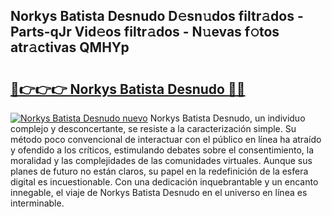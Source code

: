## Norkys Batista Desnudo D𝚎sn𝚞dos filtr𝚊dos - Parts-qJr Vid𝚎os filtr𝚊dos - N𝚞evas f𝚘tos atr𝚊ctivas QMHYp

# <h2><a href="http://mbauv1.tromn.icu/?c=Norkys+Batista+Desnudo">🔗👉👉👉 Norkys Batista Desnudo 🔗🔗</a></h2>

[![Norkys Batista Desnudo nuevo](https://i.imgur.com/pEAQMta.gif)](http://mbauv1.tromn.icu/?c=Norkys+Batista+Desnudo)
Norkys Batista Desnudo, un individuo complejo y desconcertante, se resiste a la caracterización simple. Su método poco convencional de interactuar con el público en línea ha atraído y ofendido a los críticos, estimulando debates sobre el consentimiento, la moralidad y las complejidades de las comunidades virtuales. Aunque sus planes de futuro no están claros, su papel en la redefinición de la esfera digital es incuestionable. Con una dedicación inquebrantable y un encanto innegable, el viaje de Norkys Batista Desnudo en el universo en línea es interminable.
